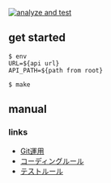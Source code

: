 [![analyze and test](https://github.com/ISC-MakeIT/rackle_client/workflows/analyze%20and%20test/badge.svg)](https://github.com/ISC-MakeIT/rackle_client/actions?query=workflow%3A%22analyze+and+test%22)

## get started

```shell
$ env
URL=${api url}
API_PATH=${path from root}

$ make
```

## manual
### links
- [Git運用](./docs/git_operation/README.md)
- [コーディングルール](./docs/coding_rules/README.md)
- [テストルール](./docs/test_rules/README.md)
